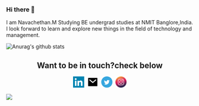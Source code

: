 ### Hi there 👋
  I am Navachethan.M Studying BE undergrad studies at NMIT Banglore,India.
  I look forward to learn and explore new things in the field of technology and management.

![Anurag's github stats](https://github-readme-stats.vercel.app/api?username=Navachethan-Murugeppa&show_icons=true&theme=radical)
<br/>
<!--[![GitHub Streak](http://github-readme-streak-stats.herokuapp.com?user=Navachethan-Murugeppa&theme=nightowl&hide_border=true&background=22272E&sideLabels=9BE9A8&sideNums=9BE9A8&dates=9BE9A8&ring=40C463&stroke=22272E&fire=40C463&currStreakNum=40C463&currStreakLabel=40C463)](https://git.io/streak-stats) -->


<h2 align="center">Want to be in touch?check below</h2>
<p align="center">
  <a href="https://www.linkedin.com/in/navachethan-murugeppa-361308169/"><img src="https://github.com/Navachethan-Murugeppa/Navachethan-Murugeppa/blob/master/assets/linkedin.png" length="30px" width="30px"></a>&nbsp;
  <a href="mailto:navachethan.murugeppa@gmail.com"><img src="https://github.com/Navachethan-Murugeppa/Navachethan-Murugeppa/blob/master/assets/mail.png" length="30px" width="30px"></a>&nbsp;
  <a href="https://twitter.com/im_invincible12"><img src="https://github.com/Navachethan-Murugeppa/Navachethan-Murugeppa/blob/master/assets/twitter.png" length="30px" width="30px"></a>&nbsp;
  <a href="https://www.instagram.com/navachethanmurugesh/"><img src="https://github.com/Navachethan-Murugeppa/Navachethan-Murugeppa/blob/master/assets/instagram.svg" length="30px" width="30px"></a>
</p>

![](https://komarev.com/ghpvc/?username=Navachethan-Murugeppa)

